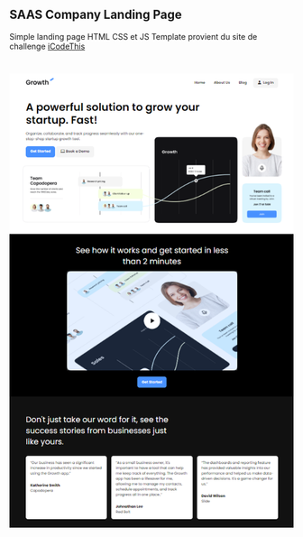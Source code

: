 ## SAAS Company Landing Page
Simple landing page HTML CSS et JS
Template provient du site de challenge [iCodeThis](https://iscodethis.com/?ref=traversy) 

<img src="./images/screen.png" width="642" style="display: block;margin: 40px auto"/>